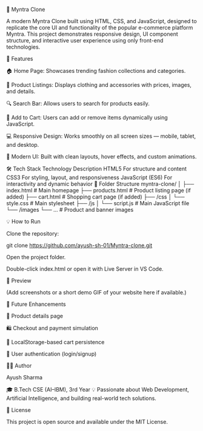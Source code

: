 👗 Myntra Clone

A modern Myntra Clone built using HTML, CSS, and JavaScript, designed to replicate the core UI and functionality of the popular e-commerce platform Myntra.
This project demonstrates responsive design, UI component structure, and interactive user experience using only front-end technologies.

🚀 Features

🏠 Home Page: Showcases trending fashion collections and categories.

👕 Product Listings: Displays clothing and accessories with prices, images, and details.

🔍 Search Bar: Allows users to search for products easily.

🛒 Add to Cart: Users can add or remove items dynamically using JavaScript.

💻 Responsive Design: Works smoothly on all screen sizes — mobile, tablet, and desktop.

🎨 Modern UI: Built with clean layouts, hover effects, and custom animations.

🛠️ Tech Stack
Technology	Description
HTML5	For structure and content
CSS3	For styling, layout, and responsiveness
JavaScript (ES6)	For interactivity and dynamic behavior
📂 Folder Structure
myntra-clone/
│
├── index.html              # Main homepage
├── products.html           # Product listing page (if added)
├── cart.html               # Shopping cart page (if added)
├── /css
│   └── style.css           # Main stylesheet
├── /js
│   └── script.js           # Main JavaScript file
└── /images
    └── ...                 # Product and banner images

💡 How to Run

Clone the repository:

git clone https://github.com/ayush-sh-01/Myntra-clone.git


Open the project folder.

Double-click index.html or open it with Live Server in VS Code.

📸 Preview

(Add screenshots or a short demo GIF of your website here if available.)

🌟 Future Enhancements

🧾 Product details page

🛍️ Checkout and payment simulation

🧠 LocalStorage-based cart persistence

🔐 User authentication (login/signup)

👨‍💻 Author

Ayush Sharma 

🎓 B.Tech CSE (AI–IBM), 3rd Year 💡 Passionate about Web Development, Artificial Intelligence, and building real-world tech solutions.



📝 License

This project is open source and available under the MIT License.
